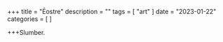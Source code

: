 +++
title = "Ēostre"
description = ""
tags = [
 "art"
]
date = "2023-01-22"
categories = [
]

+++Slumber.
